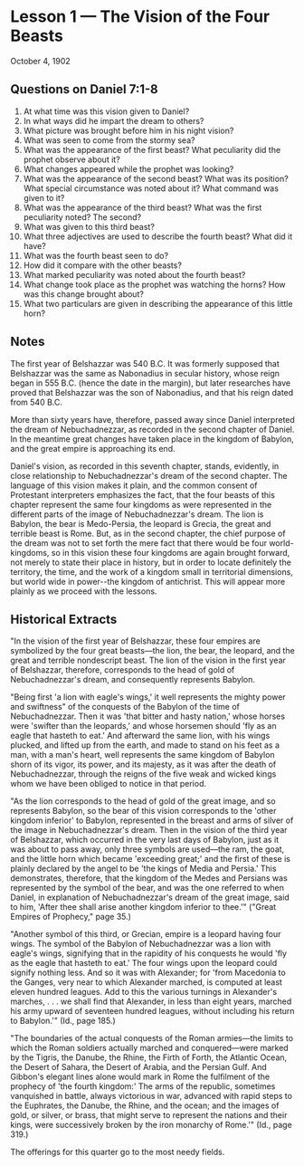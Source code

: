 # Lesson 1 — The Vision of the Four Beasts

October 4, 1902

## Questions on Daniel 7:1-8

1. At what time was this vision given to Daniel?
2. In what ways did he impart the dream to others?
3. What picture was brought before him in his night vision?
4. What was seen to come from the stormy sea?
5. What was the appearance of the first beast? What peculiarity did the prophet observe about it?
6. What changes appeared while the prophet was looking?
7. What was the appearance of the second beast? What was its position? What special circumstance was noted about it? What command was given to it?
8. What was the appearance of the third beast? What was the first peculiarity noted? The second?
9. What was given to this third beast?
10. What three adjectives are used to describe the fourth beast? What did it have?
11. What was the fourth beast seen to do?
12. How did it compare with the other beasts?
13. What marked peculiarity was noted about the fourth beast?
14. What change took place as the prophet was watching the horns? How was this change brought about?
15. What two particulars are given in describing the appearance of this little horn?

## Notes

The first year of Belshazzar was 540 B.C. It was formerly supposed that Belshazzar was the same as Nabonadius in secular history, whose reign began in 555 B.C. (hence the date in the margin), but later researches have proved that Belshazzar was the son of Nabonadius, and that his reign dated from 540 B.C.

More than sixty years have, therefore, passed away since Daniel interpreted the dream of Nebuchadnezzar, as recorded in the second chapter of Daniel. In the meantime great changes have taken place in the kingdom of Babylon, and the great empire is approaching its end.

Daniel's vision, as recorded in this seventh chapter, stands, evidently, in close relationship to Nebuchadnezzar's dream of the second chapter. The language of this vision makes it plain, and the common consent of Protestant interpreters emphasizes the fact, that the four beasts of this chapter represent the same four kingdoms as were represented in the different parts of the image of Nebuchadnezzar's dream. The lion is Babylon, the bear is Medo-Persia, the leopard is Grecia, the great and terrible beast is Rome. But, as in the second chapter, the chief purpose of the dream was not to set forth the mere fact that there would be four world-kingdoms, so in this vision these four kingdoms are again brought forward, not merely to state their place in history, but in order to locate definitely the territory, the time, and the work of a kingdom small in territorial dimensions, but world wide in power--the kingdom of antichrist. This will appear more plainly as we proceed with the lessons.

## Historical Extracts

"In the vision of the first year of Belshazzar, these four empires are symbolized by the four great beasts—the lion, the bear, the leopard, and the great and terrible nondescript beast. The lion of the vision in the first year of Belshazzar, therefore, corresponds to the head of gold of Nebuchadnezzar's dream, and consequently represents Babylon.

"Being first 'a lion with eagle's wings,' it well represents the mighty power and swiftness" of the conquests of the Babylon of the time of Nebuchadnezzar. Then it was 'that bitter and hasty nation,' whose horses were 'swifter than the leopards,' and whose horsemen should 'fly as an eagle that hasteth to eat.' And afterward the same lion, with his wings plucked, and lifted up from the earth, and made to stand on his feet as a man, with a man's heart, well represents the same kingdom of Babylon shorn of its vigor, its power, and its majesty, as it was after the death of Nebuchadnezzar, through the reigns of the five weak and wicked kings whom we have been obliged to notice in that period.

"As the lion corresponds to the head of gold of the great image, and so represents Babylon, so the bear of this vision corresponds to the 'other kingdom inferior' to Babylon, represented in the breast and arms of silver of the image in Nebuchadnezzar's dream. Then in the vision of the third year of Belshazzar, which occurred in the very last days of Babylon, just as it was about to pass away, only three symbols are used—the ram, the goat, and the little horn which became 'exceeding great;' and the first of these is plainly declared by the angel to be 'the kings of Media and Persia.' This demonstrates, therefore, that the kingdom of the Medes and Persians was represented by the symbol of the bear, and was the one referred to when Daniel, in explanation of Nebuchadnezzar's dream of the great image, said to him, 'After thee shall arise another kingdom inferior to thee.'" ("Great Empires of Prophecy," page 35.)

"Another symbol of this third, or Grecian, empire is a leopard having four wings. The symbol of the Babylon of Nebuchadnezzar was a lion with eagle's wings, signifying that in the rapidity of his conquests he would 'fly as the eagle that hasteth to eat.' The four wings upon the leopard could signify nothing less. And so it was with Alexander; for 'from Macedonia to the Ganges, very near to which Alexander marched, is computed at least eleven hundred leagues. Add to this the various turnings in Alexander's marches, . . . we shall find that Alexander, in less than eight years, marched his army upward of seventeen hundred leagues, without including his return to Babylon.'" (Id., page 185.)

"The boundaries of the actual conquests of the Roman armies—the limits to which the Roman soldiers actually marched and conquered—were marked by the Tigris, the Danube, the Rhine, the Firth of Forth, the Atlantic Ocean, the Desert of Sahara, the Desert of Arabia, and the Persian Gulf. And Gibbon's elegant lines alone would mark in Rome the fulfilment of the prophecy of 'the fourth kingdom:' The arms of the republic, sometimes vanquished in battle, always victorious in war, advanced with rapid steps to the Euphrates, the Danube, the Rhine, and the ocean; and the images of gold, or silver, or brass, that might serve to represent the nations and their kings, were successively broken by the iron monarchy of Rome.'" (Id., page 319.)

The offerings for this quarter go to the most needy fields.